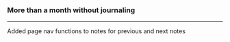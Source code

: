 ### More than a month without journaling

---

Added page nav functions to notes for previous and next notes

